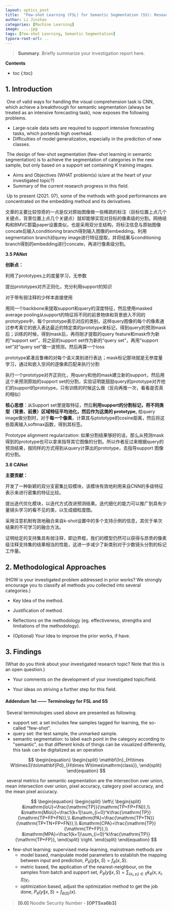 ```yaml
---
layout: optics_post
title:  "Few-shot Learning (FSL) for Semantic Segmentation (SS): Research Investigation Report (for USTC-IMCL Hiring only)"
author: Li Jinzhao
categories: [Machine Learning]
image: ....jpg
tags: [Few-shot Learning, Semantic Segmentation]
typora-root-url: ..
---
```


> **Summary**. Briefly summarize your investigation report here.

**Contents**

* toc
{:toc}
## **1. Introduction**

​	One of valid ways for handling the visual comprehension task is CNN, which achieve a breakthrough for semantic segmentation (always be treated as an intensive forecasting task), now exposes the following problems.

-    Large-scale data sets are required to support intensive forecasting tasks, which portends high overhead.
-    Difficulties of model generalization, especially in the prediction of new classes.

​	The design of few-shot segmentation (few-shot learning in semantic segmentation) is to achieve the segmentation of categories in the new sample, but only based on a support set containing $K$ training images.



-    Aims and Objectives (WHAT problem(s) is/are at the heart of your investigated topic?) 
-    Summary of the current research progress in this field.



​	Up to present (2021. 07), some of the methods with good performances are concentrated on the embedding method and its derivatives. 

文章的主要比较惊奇的一点是仅对原始图像做一些稀疏的标注（目标位置上点几个关键点，背景位置上点几个关键点）就却能够实现对目标的像素级的分割。网络结构和BMVC那篇paper设置类似，也是采用双分支结构，将标注信息与原始图像concate后输入conditioning branch得到输入图像的embedding。利用segmentation branch对qurey image进行特征提取，并将结果与conditioning branch得到的embedding进行concate，再进行像素级分割。

**3.5 PANet**

**创新点：**

利用了prototypes上的度量学习，无参数

提出prototypes对齐正则化，充分利用support的知识

对于带有弱注释的少样本直接使用

用同一个backbone来提取support和query的深度特征，然后使用masked average pooling从support的特征将不同的前景物体和背景嵌入不同的prototypes中，每个prototype表示对应的类别，这样query图像的每个的像素通过参考离它的嵌入表达最近的特定类的prototype来标记，得到query的预测mask后；训练的时候，得到mask后，再将刚才提取的query feature和mask作为新的“support set”，将之前的support set作为新的“query set”，再用“support set”对“query set”做一波预测，然后再算一个loss

prototype紧凑且鲁棒的对每个语义类别进行表达；mask标记那块就是无参度量学习，通过和嵌入空间的逐像素匹配来执行分割

执行一个prototype对齐正则化，用query和他的mask建立新的support，然后用这个来预测原始的support set的分割，实验证明能鼓励query的prototype对齐他们的support的prototype，只有训练的时候这么做（反向再推一次，看看是否真的相似）





**核心思想**：从Support set里提取特征，然后**利用support的分割标记，将不同类型（背景、前景）区域特征平均池化，然后作为这类的 prototype,** 给query image做分割时，对于**每一个像素**，计算其与ptototype的cosine距离，然后将这些距离输入softmax函数，得到其标签。

Prototype alignment regularization: 如果分割结果够好的话，那么从预测mask得到的prototype也可以拿来指导其它图像的分割。所以作者反过来根据query的预测结果，按同样的方式得到从query计算出的prototype，去指导support 图像的分割。



**3.6 CANet**

**主要贡献：**

开发了一种新颖的双分支密集比较模块，该模块有效地利用来自CNN的多级特征表示来进行密集的特征比较。

提出迭代优化模块，以迭代方式改进预测结果。迭代细化的能力可以推广到具有少量镜头学习的看不见的类，以生成细粒度图。

采用注意机制有效地融合来自k-shot设置中的多个支持示例的信息，其优于单次结果的不可学习的融合方法。

证明给定的支持集具有弱注释，即边界框，我们的模型仍然可以获得与昂贵的像素级注释支持集的结果相当的性能，这进一步减少了新类别对于少数镜头分割的标记工作量。

## **2. Methodological Approaches**

(HOW is your investigated problem addressed in prior works? We strongly encourage you to classify all methods you collected into several categories.)

-    Key Idea of the method.

-    Justification of method. 

-    Reflections on the methodology (eg. effectiveness, strengths and limitations of the methodology).  

-    (Optional) Your Idea to improve the prior works, if have.

## **3. Findings**

(What do you think about your investigated research topic? Note that this is an open question.)

-    Your comments on the development of your investigated topic/field.

-    Your ideas on striving a further step for this field.

#### **<span id="jump01">Addendum 1st </span>—— Terminology for FSL and SS**

​	Several terminologies used above are presented as following.

- support set: a set includes few samples tagged for learning, the so-called "few-shot".
- query set: the test sample, the unmarked sample.
- semantic segmentation: to label each point in the category according to "semantic", so that different kinds of things can be visualized differently, this task can be digitalized as an operation

$$
\begin{equation}
\begin{split}
\mathbf{In}_{H\times W\times3}\to\mathbf{Pd}_{H\times W\times\mathrm{class}},
\end{split}
\end{equation}
$$

​	several metrics for semantic segmentation are the intersection over union, mean intersection over union, pixel accuracy, category pixel accuracy, and the mean pixel accuracy.

$$
\begin{equation}
\begin{split}
\left\{
\begin{split}
&\mathrm{IoU}=\frac{\mathrm{TP}}{\mathrm{TP+FP+FN}},\\
&\mathrm{MIoU}=\frac1{k+1}\sum_{i=0}^k\frac{\mathrm{TP}}{\mathrm{TP+FP+FN}},\\
&\mathrm{PA}=\frac{\mathrm{TP+TN}}{\mathrm{TP+TN+FP+FN}},\\
&\mathrm{CPA}=\frac{\mathrm{TP}}{\mathrm{TP+FP}},\\
&\mathrm{MPA}=\frac1{k+1}\sum_{i=0}^k\frac{\mathrm{TP}}{\mathrm{TP+FP}},
\end{split}
\right.
\end{split}
\end{equation}
$$

- few-shot learning: supervised meta-learning, mainstream methods are
  - model based, manipulate model parameters to establish the mapping between input and prediction, $P_\theta(y\|x,S)=f_\theta(x,S)$.
  - metric based, the application of the nearest-neighbour, on the samples from batch and support set, $P_\theta(y\|x,S)=\sum_{(x_i,y_i)\in{S}}k_\theta(x,x_i,S)y_i$.
  - optimization based, adjust the optimization method to get the job done, $P_\theta(y\|x,S)=f_{\theta(S)}(x)$.

> <span id="jump0">**[0.0]**</span> Noodle Security Number - **[OPTSxa6b3]**

[^1]: Rakelly, Kate, et al. "Conditional networks for few-shot semantic segmentation." (2018).
[^2]: Wang, Kaixin, et al. "Panet: Few-shot image semantic segmentation with prototype alignment." *Proceedings of the IEEE/CVF International Conference on Computer Vision*. 2019.
[^3]: Zhang, Chi, et al. "Canet: Class-agnostic segmentation networks with iterative refinement and attentive few-shot learning." *Proceedings of the IEEE/CVF Conference on Computer Vision and Pattern Recognition*. 2019.
[^4]: Liu, Weide, et al. "Crnet: Cross-reference networks for few-shot segmentation." *Proceedings of the IEEE/CVF Conference on Computer Vision and Pattern Recognition*. 2020.
